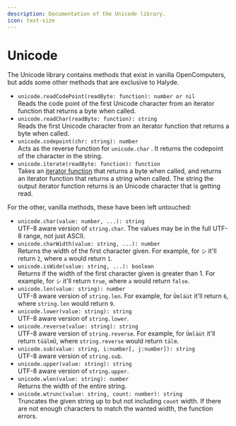 ```yaml
---
description: Documentation of the Unicode library.
icon: text-size
---
```


# Unicode

The Unicode library contains methods that exist in vanilla OpenComputers, but adds some other methods that are exclusive to Halyde.

* `unicode.readCodePoint(readByte: function): number or nil` \
  Reads the code point of the first Unicode character from an iterator function that returns a byte when called.
* `unicode.readChar(readByte: function): string` \
  Reads the first Unicode character from an iterator function that returns a byte when called.
* `unicode.codepoint(chr: string): number` \
  Acts as the reverse function for `unicode.char` . It returns the codepoint of the character in the string.
* `unicode.iterate(readByte: function): function` \
  Takes an [iterator function](https://www.lua.org/pil/7.1.html) that returns a byte when called, and returns an iterator function that returns a string when called. The string the output iterator function returns is an Unicode character that is getting read.

For the other, vanilla methods, these have been left untouched:

* `unicode.char(value: number, ...): string`\
  UTF-8 aware version of `string.char`. The values may be in the full UTF-8 range, not just ASCII.
* `unicode.charWidth(value: string, ...): number`\
  Returns the width of the first character given. For example, for `シ` it'll return `2`, where `a` would return `1`.
* `unicode.isWide(value: string, ...): boolean`\
  Returns if the width of the first character given is greater than 1. For example, for `シ` it'll return `true`, where `a` would return `false`.
* `unicode.len(value: string): number`\
  UTF-8 aware version of `string.len`. For example, for `Ümläüt` it'll return `6`, where `string.len` would return `9`.
* `unicode.lower(value: string): string`\
  UTF-8 aware version of `string.lower`.
* `unicode.reverse(value: string): string`\
  UTF-8 aware version of `string.reverse`. For example, for `Ümläüt` it'll return `tüälmÜ`, where `string.reverse` would return `tälm`.
* `unicode.sub(value: string, i:number[, j:number]): string`\
  UTF-8 aware version of `string.sub`.
* `unicode.upper(value: string): string`\
  UTF-8 aware version of `string.upper`.
* `unicode.wlen(value: string): number`\
  Returns the width of the entire string.
* `unicode.wtrunc(value: string, count: number): string`\
  Truncates the given string up to but not including `count` width. If there are not enough characters to match the wanted width, the function errors.
